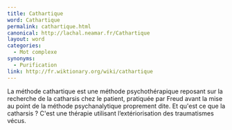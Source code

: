 ```yaml
---
title: Cathartique
word: Cathartique
permalink: cathartique.html
canonical: http://lachal.neamar.fr/Cathartique
layout: word
categories:
  - Mot complexe
synonyms:
  - Purification
link: http://fr.wiktionary.org/wiki/cathartique
---
```


La méthode cathartique est une méthode psychothérapique reposant sur la recherche de la catharsis chez le patient, pratiquée par Freud avant la mise au point de la méthode psychanalytique proprement dite.
Et qu'est ce que la catharsis ? C'est une thérapie utilisant l’extériorisation des traumatismes vécus. 

